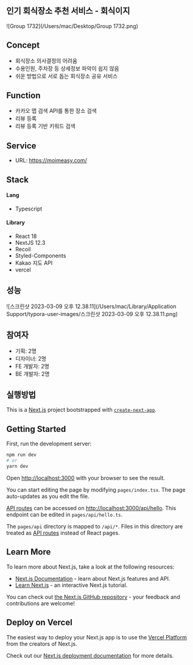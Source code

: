 ## 인기 회식장소 추천 서비스 - 회식이지

![Group 1732](/Users/mac/Desktop/Group 1732.png)



## Concept

- 회식장소 의사결정의 어려움
- 수용인원, 주차장 등 상세정보 파악이 쉽지 않음
- 쉬운 방법으로 서로 돕는 회식장소 공유 서비스



## Function

- 카카오 맵 검색 API를 통한 장소 검색
- 리뷰 등록
- 리뷰 등록 기반 키워드 검색



## Service

- URL: https://moimeasy.com/



## Stack

#### Lang

- Typescript

#### Library

- React 18
- NextJS 12.3
- Recoil
- Styled-Components
- Kakao 지도 API
- vercel



## 성능

![스크린샷 2023-03-09 오후 12.38.11](/Users/mac/Library/Application Support/typora-user-images/스크린샷 2023-03-09 오후 12.38.11.png)



## 참여자

- 기획: 2명
- 디자이너: 2명
- FE 개발자: 2명
- BE 개발자: 2명



## 실행방법

This is a [Next.js](https://nextjs.org/) project bootstrapped with [`create-next-app`](https://github.com/vercel/next.js/tree/canary/packages/create-next-app).

## Getting Started

First, run the development server:

```bash
npm run dev
# or
yarn dev
```

Open [http://localhost:3000](http://localhost:3000) with your browser to see the result.

You can start editing the page by modifying `pages/index.tsx`. The page auto-updates as you edit the file.

[API routes](https://nextjs.org/docs/api-routes/introduction) can be accessed on [http://localhost:3000/api/hello](http://localhost:3000/api/hello). This endpoint can be edited in `pages/api/hello.ts`.

The `pages/api` directory is mapped to `/api/*`. Files in this directory are treated as [API routes](https://nextjs.org/docs/api-routes/introduction) instead of React pages.

## Learn More

To learn more about Next.js, take a look at the following resources:

- [Next.js Documentation](https://nextjs.org/docs) - learn about Next.js features and API.
- [Learn Next.js](https://nextjs.org/learn) - an interactive Next.js tutorial.

You can check out [the Next.js GitHub repository](https://github.com/vercel/next.js/) - your feedback and contributions are welcome!

## Deploy on Vercel

The easiest way to deploy your Next.js app is to use the [Vercel Platform](https://vercel.com/new?utm_medium=default-template&filter=next.js&utm_source=create-next-app&utm_campaign=create-next-app-readme) from the creators of Next.js.

Check out our [Next.js deployment documentation](https://nextjs.org/docs/deployment) for more details.